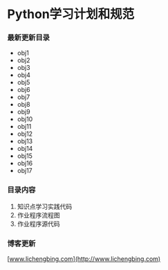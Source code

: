 # Python学习计划和规范
### 最新更新目录
* obj1
* obj2
* obj3
* obj4
* obj5
* obj6
* obj7
* obj8
* obj9
* obj10
* obj11
* obj12
* obj13
* obj14
* obj15
* obj16
* obj17
  
### 目录内容
1. 知识点学习实践代码
2. 作业程序流程图
3. 作业程序源代码
  
### 博客更新
[www.lichengbing.com](http://www.lichengbing.com)



